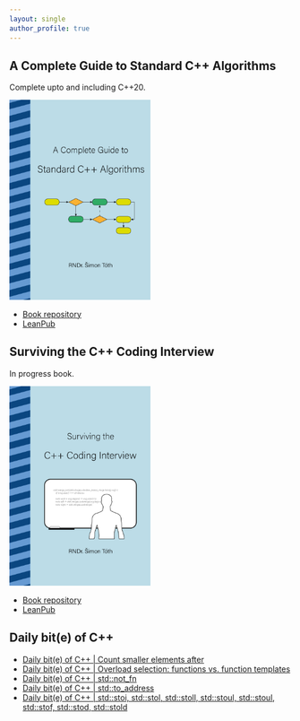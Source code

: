 ```yaml
---
layout: single
author_profile: true
---
```


## A Complete Guide to Standard C++ Algorithms

Complete upto and including C++20.

[<img src="assets/images/book_algorithms_cover.png" width="50%">](https://leanpub.com/cpp-algorithms-guide)

- [Book repository](https://github.com/HappyCerberus/book-cpp-algorithms)
- [LeanPub](https://leanpub.com/cpp-algorithms-guide)

## Surviving the C++ Coding Interview

In progress book.

[<img src="assets/images/book_coding_interview_cover.png" width="50%">](https://leanpub.com/cpp-coding-interview)

- [Book repository](https://leanpub.com/cpp-coding-interview)
- [LeanPub](https://leanpub.com/cpp-coding-interview)

## Daily bit(e) of C++

<ul>
<!-- SUBSTACK:START --><li><a href="https://simontoth.substack.com/p/daily-bite-of-c-count-smaller-elements">Daily bit&lpar;e&rpar; of C++ | Count smaller elements after</a></li><li><a href="https://simontoth.substack.com/p/daily-bite-of-c-overload-selection">Daily bit&lpar;e&rpar; of C++ | Overload selection: functions vs. function templates</a></li><li><a href="https://simontoth.substack.com/p/daily-bite-of-c-stdnot_fn">Daily bit&lpar;e&rpar; of C++ | std::not_fn</a></li><li><a href="https://simontoth.substack.com/p/daily-bite-of-c-stdto_address">Daily bit&lpar;e&rpar; of C++ | std::to_address</a></li><li><a href="https://simontoth.substack.com/p/daily-bite-of-c-stdstoi-stdstol-stdstoll">Daily bit&lpar;e&rpar; of C++ | std::stoi, std::stol, std::stoll, std::stoul, std::stoul, std::stof, std::stod, std::stold</a></li><!-- SUBSTACK:END -->
</ul>
